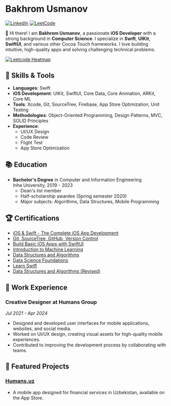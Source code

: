 # Bakhrom Usmanov

[![LinkedIn](https://img.shields.io/badge/LinkedIn-Profile-blue?logo=linkedin)](https://www.linkedin.com/in/bakhromusmanov)
[![LeetCode](https://img.shields.io/badge/LeetCode-Profile-orange?logo=leetcode)](https://leetcode.com/u/bakhromusmanov/)

👋 Hi there! I am **Bakhrom Usmanov**, a passionate **iOS Developer** with a strong background in **Computer Science**. I specialize in **Swift**, **UIKit**, **SwiftUI**, and various other Cocoa Touch frameworks. I love building intuitive, high-quality apps and solving challenging technical problems.

[![Leetcode Heatmap](https://leetcard.jacoblin.cool/bakhromusmanov?ext=heatmap)](https://leetcode.com/bakhromusmanov)

## 🚀 Skills & Tools
- **Languages**: Swift
- **iOS Development**: UIKit, SwiftUI, Core Data, Core Animation, ARKit, Core ML
- **Tools**: Xcode, Git, SourceTree, Firebase, App Store Optimization, Unit Testing
- **Methodologies**: Object-Oriented Programming, Design Patterns, MVC, SOLID Principles
- **Experience**: 
  - UI/UX Design
  - Code Review
  - Flight Test
  - App Store Optimization

## 📚 Education
- **Bachelor's Degree** in Computer and Information Engineering  
  Inha University, 2019 - 2023  
  - Dean's list member  
  - Half-scholarship awardee (Spring semester 2020)
  - Major subjects: Algorithms, Data Structures, Mobile Programming

## 🏆 Certifications
- [iOS & Swift - The Complete iOS App Development](https://www.udemy.com/certificate/UC-acf40f11-80e6-48e4-bdbb-6c0b127d8d0b/)
- [Git, SourceTree, GitHub, Version Control](https://www.udemy.com/certificate/UC-090d5b8b-2ac6-4ad6-aa72-2e912a1227e6/)
- [Build Basic iOS Apps with SwiftUI](https://www.codecademy.com/profiles/bakhromusmanov/certificates/6065891fafe7a44561a881b728669922)
- [Introduction to Machine Learning](https://www.codecademy.com/profiles/bakhromusmanov/certificates/7ea163c1176d53d69063f6e6386100f1)
- [Data Structures and Algorithms](https://www.codecademy.com/profiles/bakhromusmanov/certificates/06701bd70b924e609fb25b4c21e7cd05)
- [Data Science Foundations](https://www.codecademy.com/profiles/bakhromusmanov/certificates/16bb92421ee84ff1b12a8b95745f5101)
- [Learn Swift](https://www.codecademy.com/profiles/bakhromusmanov/certificates/801a04419de345bc999b7f4846159272)
- [Data Structures and Algorithms (Revised)](https://www.codecademy.com/profiles/bakhromusmanov/certificates/06701bd70b924e609fb25b4c21e7cd05)

## 💼 Work Experience
### Creative Designer at **Humans Group**  
*Jul 2021 - Apr 2024*  
- Designed and developed user interfaces for mobile applications, websites, and social media.
- Worked on UI/UX design, creating visual assets for high-quality mobile experiences.
- Contributed to improving the development process by collaborating with teams.

## 📱 Featured Projects
### [Humans.uz](https://apps.apple.com/uz/app/humans-uz/id1508198703)
- A mobile app designed for financial services in Uzbekistan, available on the App Store.
